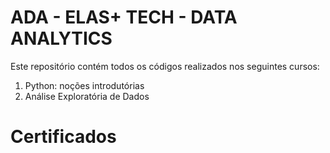 # ADA - ELAS+ TECH - DATA ANALYTICS

Este repositório contém todos os códigos realizados nos seguintes cursos:
1. Python: noções introdutórias
2. Análise Exploratória de Dados

# Certificados

